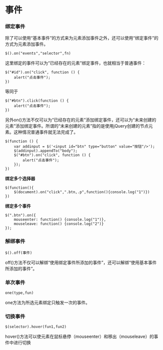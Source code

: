 事件
===================

###  绑定事件
除了可以使用“基本事件”的方式来为元素添加事件之外，还可以使用“绑定事件”的方式为元素添加事件。

    $().on("events","selector",fn)
这里绑定的事件可以为“已经存在的元素”绑定事件，也就相当于普通事件：

    $("#id").on("click", function () {
        alert("点击事件");
    })
等同于

    $("#btn").click(function () {
        alert("点击事件");
    })
另外on()方法不仅可以为“已经存在的元素”添加绑定事件，还可以为“未来创建的元素”添加绑定事件。所谓的“未来创建的元素”指的是使用jQuery创建的节点元素。这种情况普通事件就无法完成了。

    $(function () {
        var addinput = $('<input id="btn" type="button" value="按钮"/>');
        $(addinput).appendTo("body");
        $("#btn").on("click", function () {
            alert("点击事件");
        });
    })
**绑定多个选择器**

	$(function(){
		$(document).on("click",".btn,.p",function(){console.log("1")})
	})

**绑定多个事件**

    $(".btn").on({
        mouseenter: function() {console.log("1")},
        mouseleave: function() {console.log("2")}
    });


###  解绑事件

    $().off(事件)
off()方法不仅可以解绑“使用绑定事件所添加的事件”，还可以解绑“使用基本事件所添加的事件”。

###  单次事件

    one(type,fun)
one方法为所选元素绑定只触发一次的事件。

###  切换事件

    $(selector).hover(fun1,fun2)
hover()方法可以使元素在鼠标悬停（mouseenter）和移出（mouseleave）的事件中进行切换



